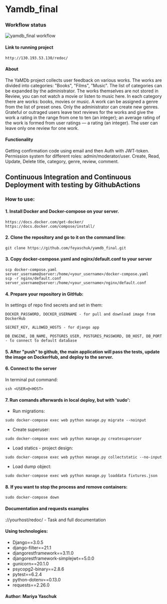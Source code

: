 # Yamdb_final 
### Workflow status
![yamdb_final workflow](https://github.com/feyaschuk/yamdb_final/actions/workflows/yamdb_workflow.yaml/badge.svg)

#### Link to running project 
```
http://130.193.53.130/redoc/
```

#### About
The YaMDb project collects user feedback on various works. The works are divided into categories: "Books", "Films", "Music". The list of categories can be expanded by the administrator.
The works themselves are not stored in Review, you can not watch a movie or listen to music here.
In each category there are works: books, movies or music.
A work can be assigned a genre from the list of preset ones. Only the administrator can create new genres.
Grateful or outraged users leave text reviews for the works and give the work a rating in the range from one to ten (an integer); an average rating of the work is formed from user ratings — a rating (an integer). The user can leave only one review for one work.

#### Functionality
Getting confirmation code using email and then Auth with JWT-token.
Permission system for different roles: admin/moderator/user.
Create, Read, Update, Delete title, category, genre, review, comment.

## Continuous Integration and Continuous Deployment with testing by GithubActions

### How to use:

#### 1. Install Docker and Docker-compose on your server.
```
https://docs.docker.com/get-docker/
https://docs.docker.com/compose/install/
```
#### 2. Clone the repository and go to it on the command line:
```
git clone https://github.com/feyaschuk/yamdb_final.git
```

#### 3. Copy docker-compose.yaml and nginx/default.conf to your server
```
scp docker-compose.yaml server_username@server:/home/<your_username>/docker-compose.yaml
scp -r nginx/default.conf server_username@server:/home/<your_username>/nginx/default.conf
```
#### 4. Prepare your repository in GitHub:
In settings of repo find secrets and set in them:
```
DOCKER_PASSWORD, DOCKER_USERNAME - for pull and download image from DockerHub
```
```
SECRET_KEY, ALLOWED_HOSTS - for django app
```
```
DB_ENGINE, DB_NAME, POSTGRES_USER, POSTGRES_PASSWORD, DB_HOST, DB_PORT - to connect to default database
```

#### 5. After "push" to github, the main application will pass the tests, update the image on DockerHub, and deploy to the server.

#### 6. Connect to the server
In terminal put command:
```
ssh <USER>@<HOST>
```
#### 7. Run comands afterwards in local deploy, but with 'sudo':

* Run migrations:
```
sudo docker-compose exec web python manage.py migrate --noinput
```
* Create superuser:
```
sudo docker-compose exec web python manage.py createsuperuser
```
* Load statics - project design:
```
sudo docker-compose exec web python manage.py collectstatic --no-input
```
* Load dump object:
```
sudo docker-compose exec web python manage.py loaddata fixtures.json
```
#### 8. If you want to stop the process and remove containers:
```
sudo docker-compose down
```

#### Documentation and requests examples
://yourhost/redoc/ - Task and full documentation

#### Using technologies:

* Django==3.0.5
* django-filter==21.1
* djangorestframework==3.11.0
* djangorestframework-simplejwt==5.0.0
* gunicorn==20.1.0
* psycopg2-binary==2.8.6
* pytest==6.2.4
* python-dotenv==0.13.0
* requests==2.26.0

#### Author: Mariya Yaschuk
